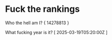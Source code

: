 # Fuck the rankings

Who the hell am I?
{ 14278813 }

What fucking year is it?
[ 2025-03-19T05:20:00Z ]
